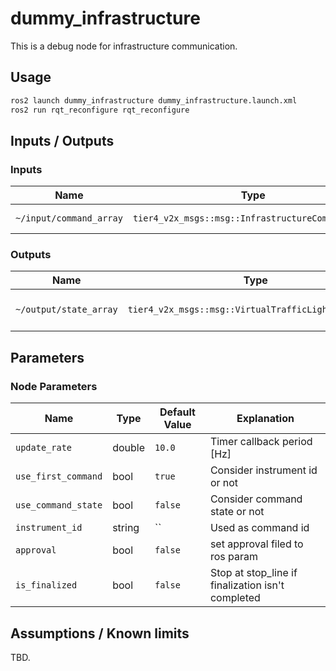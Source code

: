 # dummy_infrastructure

This is a debug node for infrastructure communication.

## Usage

```sh
ros2 launch dummy_infrastructure dummy_infrastructure.launch.xml
ros2 run rqt_reconfigure rqt_reconfigure
```

## Inputs / Outputs

### Inputs

| Name                    | Type                                              | Description            |
| ----------------------- | ------------------------------------------------- | ---------------------- |
| `~/input/command_array` | `tier4_v2x_msgs::msg::InfrastructureCommandArray` | Infrastructure command |

### Outputs

| Name                   | Type                                                 | Description                 |
| ---------------------- | ---------------------------------------------------- | --------------------------- |
| `~/output/state_array` | `tier4_v2x_msgs::msg::VirtualTrafficLightStateArray` | Virtual traffic light array |

## Parameters

### Node Parameters

| Name                | Type   | Default Value | Explanation                                       |
| ------------------- | ------ | ------------- | ------------------------------------------------- |
| `update_rate`       | double    | `10.0`        | Timer callback period [Hz]                        |
| `use_first_command` | bool   | `true`        | Consider instrument id or not                     |
| `use_command_state` | bool   | `false`       | Consider command state or not                     |
| `instrument_id`     | string | ``            | Used as command id                                |
| `approval`          | bool   | `false`       | set approval filed to ros param                   |
| `is_finalized`      | bool   | `false`       | Stop at stop_line if finalization isn't completed |

## Assumptions / Known limits

TBD.
